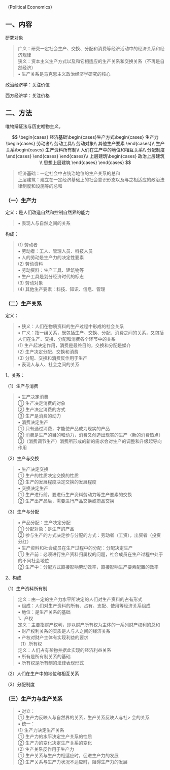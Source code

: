 
（Political Economics）

## 一、内容

研究对象
> 广义：研究一定社会生产、交换、分配和消费等经济活动中的经济关系和经济规律  
> 狭义：资本主义生产方式以及和它相适应的生产关系和交换关系（不再是自然经济）  
> ▪ 生产关系是马克思主义政治经济学研究的核心

政治经济学：关注价值

西方经济学：关注价格

## 二、方法

唯物辩证法与历史唯物主义。

$$
\begin{cases} 经济基础\begin{cases}生产方式\begin{cases} 生产力\begin{cases} 劳动者\\ 劳动工具\\ 劳动对象\\ 其他生产要素 \end{cases}\\ 生产关系\begin{cases} 生产资料所有制\\ 人们在生产中的地位和相互关系\\ 分配制度 \end{cases} \end{cases} \end{cases}\\ 上层建筑\begin{cases} 政治上层建筑\\ 思想上层建筑 \end{cases} \end{cases}
$$

> 经济基础：一定社会中占统治地位的生产关系的总和  
> 上层建筑：建立在一定经济基础上的社会意识形态以及与之相适应的政治法律制度和设施等的总和

### （一）生产力

定义：是人们改造自然和控制自然界的能力
> ▪ 表现人与自然之间的关系

构成：
> (1) 劳动者  
> ▪ 劳动者：工人、管理人员、科技人员  
> ▪ 人的劳动是生产力的决定性要素  
> (2) 劳动资料  
> ▪ 劳动资料：生产工具、建筑物等  
> ▪ 生产工具是划分经济时代的标志  
> (3) 劳动对象  
> (4) 其他生产要素：科技、知识、信息、管理

### （二）生产关系

定义：
> ▪ 狭义：人们在物质资料的生产过程中形成的社会关系  
> ▪ 广义：指一组关系，既包括生产、交换、分配、消费之间的关系，又包括人们在生产、交换、分配和消费各个环节中的关系  
> (1) 生产起决定作用，消费是最终目的，交换和分配是媒介  
> (2) 生产决定分配、交换和消费  
> (3) 分配、交换和消费反作用于生产  
> ▪ 表现人与人、社会之间的关系

1、关系：

（1）生产与消费
> ▪ 生产决定消费  
> ① 生产决定消费的对象  
> ② 生产决定消费的方式  
> ③ 生产是消费的动力  
> ▪ 消费决定生产  
> ① 只有通过消费，才能使产品成为现实的产品  
> ② 消费是生产的目的和动力，消费又创造出现实的生产（新的消费热点）  
> ③（消费调节生产）消费所形成的新的需求会对生产的调整和升级起导向作用

（2）生产与交换
> ▪ 生产决定交换  
> ① 生产的性质决定交换的性质  
> ② 生产的发展程度决定交换的发展程度  
> ▪ 交换决定生产  
> ① 生产进行前，要进行生产资料劳动力等生产要素的交换  
> ② 生产出产品后，需要进行产品交换或商品交换

（3）生产与分配
> ▪ 产品分配：生产决定分配  
> ① 分配对象：是生产的产品  
> ② 参与生产的方式决定参与分配的方式：劳动者（工资），出资者（投资分红）  
> ▪ 生产资料和社会成员在生产过程中的分配：分配决定生产  
> ① 生产前：必须进行生产资料归属权的问题，社会成员在生产过程中处于的不同社会地位  
> ② 生产中：分配方式直接影响劳动效率，直接影响生产要素配置的效率

2、构成

（1）生产资料所有制

> 定义：由一定的生产力水平所决定的人们对生产资料的占有形式  
> ▪ 组成：人们对生产资料的所有、占有、支配、使用等经济关系组成  
> ▪ 地位：是生产关系的基础  
> 1、产权  
> 定义：主要指财产权利，即以财产所有权为主体的一系列财产权利的总和  
> ▪ 财产权利关系的实质是人与人之间的经济关系  
> ▪ 产权对财产主体有实现利益的要求  
> （1）所有权  
> 定义：人们占有某物并据此实现的经济利益关系  
> ▪ 所有是所有制关系的基础  
> ▪ 所有权是所有制的法律表现形式


（2）人们在生产中的地位和相互关系

（3）分配制度

### （三）生产力与生产关系

> ▪ 对立：  
> ① 生产力反映人与自然界的关系，生产关系反映人与社> 会的关系  
> ▪ 统一：  
> (1) 生产力决定生产关系  
> ① 生产力的水平决定生产关系的性质  
> ② 生产力的变化决定生产关系的变化  
> (2) 生产关系反作用于生产力  
> ① 生产关系与生产力相适应时，促进生产力的发展  
> ② 生产关系与生产力状况不适应时，阻碍生产力的发展








